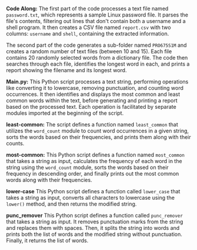 **Code Along:**
The first part of the code processes a text file named `password.txt`, which represents a sample Linux password file. It parses the file's contents, filtering out lines that don't contain both a username and a shell program. It then creates a CSV file named `report.csv` with two columns: `username` and `shell`, containing the extracted information.

The second part of the code generates a sub-folder named `PRO675S1M` and creates a random number of text files (between 10 and 15). Each file contains 20 randomly selected words from a dictionary file. The code then searches through each file, identifies the longest word in each, and prints a report showing the filename and its longest word.

**Main.py:** 
This Python script processes a text string, performing operations like converting it to lowercase, removing punctuation, and counting word occurrences. It then identifies and displays the most common and least common words within the text, before generating and printing a report based on the processed text. Each operation is facilitated by separate modules imported at the beginning of the script.

**least-common:**
The script defines a function named `least_common` that utilizes the `word_count` module to count word occurrences in a given string, sorts the words based on their frequencies, and prints them along with their counts.

**most-common:**
This Python script defines a function named `most_common` that takes a string as input, calculates the frequency of each word in the string using the `word_count` module, sorts the words based on their frequency in descending order, and finally prints out the most common words along with their frequencies.

**lower-case**
This Python script defines a function called `lower_case` that takes a string as input, converts all characters to lowercase using the `lower()` method, and then returns the modified string.

**punc_remover**
This Python script defines a function called `punc_remover` that takes a string as input. It removes punctuation marks from the string and replaces them with spaces. Then, it splits the string into words and prints both the list of words and the modified string without punctuation. Finally, it returns the list of words.
